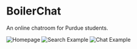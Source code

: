 # BoilerChat

An online chatroom for Purdue students.

![Homepage](https://i.imgur.com/w3e4vQc.png)
![Search Example](https://i.imgur.com/L71zYsj.png)
![Chat Example](https://i.imgur.com/MiiEoej.png)

